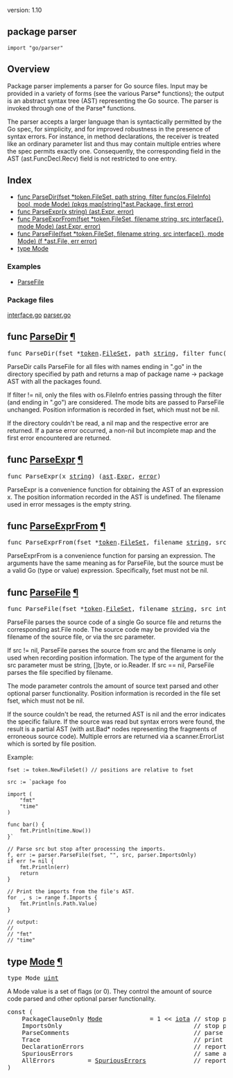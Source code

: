 version: 1.10
## package parser

  `import "go/parser"`

## Overview

Package parser implements a parser for Go source files. Input may be provided in
a variety of forms (see the various Parse* functions); the output is an abstract
syntax tree (AST) representing the Go source. The parser is invoked through one
of the Parse* functions.

The parser accepts a larger language than is syntactically permitted by the Go
spec, for simplicity, and for improved robustness in the presence of syntax
errors. For instance, in method declarations, the receiver is treated like an
ordinary parameter list and thus may contain multiple entries where the spec
permits exactly one. Consequently, the corresponding field in the AST
(ast.FuncDecl.Recv) field is not restricted to one entry.

## Index

- [func ParseDir(fset *token.FileSet, path string, filter func(os.FileInfo) bool, mode Mode) (pkgs map[string]*ast.Package, first error)](#ParseDir)
- [func ParseExpr(x string) (ast.Expr, error)](#ParseExpr)
- [func ParseExprFrom(fset *token.FileSet, filename string, src interface{}, mode Mode) (ast.Expr, error)](#ParseExprFrom)
- [func ParseFile(fset *token.FileSet, filename string, src interface{}, mode Mode) (f *ast.File, err error)](#ParseFile)
- [type Mode](#Mode)

### Examples

- [ParseFile](#exampleParseFile)

### Package files
 [interface.go](//github.com/golang/go/blob/2ea7d3461bb41d0ae12b56ee52d43314bcdb97f9/src/go/parser/interface.go) [parser.go](//github.com/golang/go/blob/2ea7d3461bb41d0ae12b56ee52d43314bcdb97f9/src/go/parser/parser.go)

<h2 id="ParseDir">func <a href="//github.com/golang/go/blob/2ea7d3461bb41d0ae12b56ee52d43314bcdb97f9/src/go/parser/interface.go#L129">ParseDir</a>
    <a href="#ParseDir">¶</a></h2>
<pre>func ParseDir(fset *<a href="/go/token/">token</a>.<a href="/go/token/#FileSet">FileSet</a>, path <a href="/builtin/#string">string</a>, filter func(<a href="/os/">os</a>.<a href="/os/#FileInfo">FileInfo</a>) <a href="/builtin/#bool">bool</a>, mode <a href="#Mode">Mode</a>) (pkgs map[<a href="/builtin/#string">string</a>]*<a href="/go/ast/">ast</a>.<a href="/go/ast/#Package">Package</a>, first <a href="/builtin/#error">error</a>)</pre>

ParseDir calls ParseFile for all files with names ending in ".go" in the
directory specified by path and returns a map of package name -> package AST
with all the packages found.

If filter != nil, only the files with os.FileInfo entries passing through the
filter (and ending in ".go") are considered. The mode bits are passed to
ParseFile unchanged. Position information is recorded in fset, which must not be
nil.

If the directory couldn't be read, a nil map and the respective error are
returned. If a parse error occurred, a non-nil but incomplete map and the first
error encountered are returned.

<h2 id="ParseExpr">func <a href="//github.com/golang/go/blob/2ea7d3461bb41d0ae12b56ee52d43314bcdb97f9/src/go/parser/interface.go#L224">ParseExpr</a>
    <a href="#ParseExpr">¶</a></h2>
<pre>func ParseExpr(x <a href="/builtin/#string">string</a>) (<a href="/go/ast/">ast</a>.<a href="/go/ast/#Expr">Expr</a>, <a href="/builtin/#error">error</a>)</pre>

ParseExpr is a convenience function for obtaining the AST of an expression x.
The position information recorded in the AST is undefined. The filename used in
error messages is the empty string.

<h2 id="ParseExprFrom">func <a href="//github.com/golang/go/blob/2ea7d3461bb41d0ae12b56ee52d43314bcdb97f9/src/go/parser/interface.go#L170">ParseExprFrom</a>
    <a href="#ParseExprFrom">¶</a></h2>
<pre>func ParseExprFrom(fset *<a href="/go/token/">token</a>.<a href="/go/token/#FileSet">FileSet</a>, filename <a href="/builtin/#string">string</a>, src interface{}, mode <a href="#Mode">Mode</a>) (<a href="/go/ast/">ast</a>.<a href="/go/ast/#Expr">Expr</a>, <a href="/builtin/#error">error</a>)</pre>

ParseExprFrom is a convenience function for parsing an expression. The arguments
have the same meaning as for ParseFile, but the source must be a valid Go (type
or value) expression. Specifically, fset must not be nil.

<h2 id="ParseFile">func <a href="//github.com/golang/go/blob/2ea7d3461bb41d0ae12b56ee52d43314bcdb97f9/src/go/parser/interface.go#L74">ParseFile</a>
    <a href="#ParseFile">¶</a></h2>
<pre>func ParseFile(fset *<a href="/go/token/">token</a>.<a href="/go/token/#FileSet">FileSet</a>, filename <a href="/builtin/#string">string</a>, src interface{}, mode <a href="#Mode">Mode</a>) (f *<a href="/go/ast/">ast</a>.<a href="/go/ast/#File">File</a>, err <a href="/builtin/#error">error</a>)</pre>

ParseFile parses the source code of a single Go source file and returns the
corresponding ast.File node. The source code may be provided via the filename of
the source file, or via the src parameter.

If src != nil, ParseFile parses the source from src and the filename is only
used when recording position information. The type of the argument for the src
parameter must be string, []byte, or io.Reader. If src == nil, ParseFile parses
the file specified by filename.

The mode parameter controls the amount of source text parsed and other optional
parser functionality. Position information is recorded in the file set fset,
which must not be nil.

If the source couldn't be read, the returned AST is nil and the error indicates
the specific failure. If the source was read but syntax errors were found, the
result is a partial AST (with ast.Bad* nodes representing the fragments of
erroneous source code). Multiple errors are returned via a scanner.ErrorList
which is sorted by file position.

<a id="exampleParseFile"></a>
Example:

    fset := token.NewFileSet() // positions are relative to fset

    src := `package foo
    
    import (
    	"fmt"
    	"time"
    )
    
    func bar() {
    	fmt.Println(time.Now())
    }`

    // Parse src but stop after processing the imports.
    f, err := parser.ParseFile(fset, "", src, parser.ImportsOnly)
    if err != nil {
        fmt.Println(err)
        return
    }

    // Print the imports from the file's AST.
    for _, s := range f.Imports {
        fmt.Println(s.Path.Value)
    }

    // output:
    //
    // "fmt"
    // "time"

<h2 id="Mode">type <a href="//github.com/golang/go/blob/2ea7d3461bb41d0ae12b56ee52d43314bcdb97f9/src/go/parser/interface.go#L43">Mode</a>
    <a href="#Mode">¶</a></h2>
<pre>type Mode <a href="/builtin/#uint">uint</a></pre>

A Mode value is a set of flags (or 0). They control the amount of source code
parsed and other optional parser functionality.

<pre>const (
    <span id="PackageClauseOnly">PackageClauseOnly</span> <a href="#Mode">Mode</a>             = 1 &lt;&lt; <a href="/builtin/#iota">iota</a> <span class="comment">// stop parsing after package clause</span>
    <span id="ImportsOnly">ImportsOnly</span>                                    <span class="comment">// stop parsing after import declarations</span>
    <span id="ParseComments">ParseComments</span>                                  <span class="comment">// parse comments and add them to AST</span>
    <span id="Trace">Trace</span>                                          <span class="comment">// print a trace of parsed productions</span>
    <span id="DeclarationErrors">DeclarationErrors</span>                              <span class="comment">// report declaration errors</span>
    <span id="SpuriousErrors">SpuriousErrors</span>                                 <span class="comment">// same as AllErrors, for backward-compatibility</span>
    <span id="AllErrors">AllErrors</span>         = <a href="#SpuriousErrors">SpuriousErrors</a>             <span class="comment">// report all errors (not just the first 10 on different lines)</span>
)</pre>



